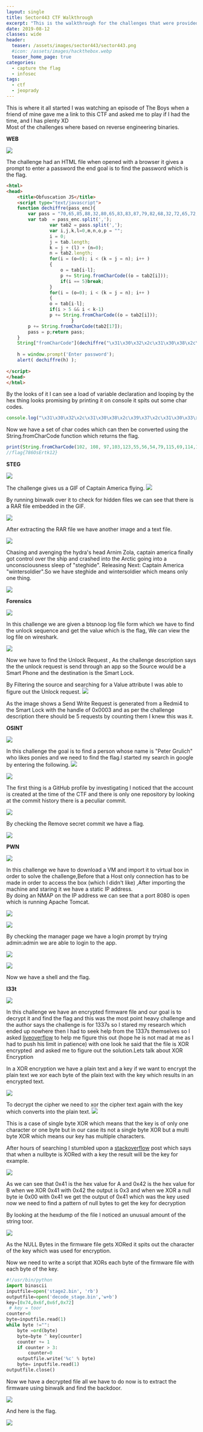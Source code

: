 ```yaml
---
layout: single
title: Sector443 CTF Walkthrough
excerpt: "This is the walkthrough for the challenges that were provided as a part of Sector443's CTF"
date: 2019-08-12
classes: wide
header:
  teaser: /assets/images/sector443/sector443.png
  #icon: /assets/images/hackthebox.webp
  teaser_home_page: true
categories:
  - capture the flag
  - infosec
tags:  
  - ctf
  - jeoprady
---
```

This is where it all started I was watching an episode of The Boys when a friend of mine gave me a link to this CTF and asked me to play if I had the time, and I has plenty XD  
Most of the challenges where based on reverse engineering binaries.

**WEB**

![](/assets/images/sector443/sector443_web.png)

The challenge had an HTML file when opened with a browser it gives a prompt to enter a password the end goal is to find the password which is the flag.

```html
<html>
<head>
    <title>Obfuscation JS</title>
    <script type="text/javascript">
    function dechiffre(pass_enc){
        var pass = "70,65,85,88,32,80,65,83,83,87,79,82,68,32,72,65,72,65";
        var tab  = pass_enc.split(',');
                var tab2 = pass.split(',');
                var i,j,k,l=0,m,n,o,p = "";
                i = 0;
                j = tab.length;
                k = j + (l) + (n=0);
                n = tab2.length;
                for(i = (o=0); i < (k = j = n); i++ )
                {
                    o = tab[i-l];
                    p += String.fromCharCode((o = tab2[i]));
                    if(i == 5)break;
                }
                for(i = (o=0); i < (k = j = n); i++ )
                {
                o = tab[i-l]; 
                if(i > 5 && i < k-1)
                p += String.fromCharCode((o = tab2[i]));
                        }
        p += String.fromCharCode(tab2[17]);
        pass = p;return pass;
    }
    String["fromCharCode"](dechiffre("\x31\x30\x32\x2c\x31\x30\x38\x2c\x39\x37\x2c\x31\x30\x33\x2c\x31\x32\x33\x2c\x35\x35\x2c\x35\x36\x2c\x35\x34\x2c\x37\x39\x2c\x31\x31\x35\x2c\x36\x39\x2c\x31\x31\x34\x2c\x31\x31\x36\x2c\x31\x30\x37\x2c\x34\x39\x2c\x35\x30\x2c\x31\x32\x35"));
    
    h = window.prompt('Enter password');
    alert( dechiffre(h) );
    
</script>
</head>
</html>
```

By the looks of it I can see a load of variable declaration and looping by the hex thing looks promising by printing it on console it spits out some char codes.

```javascript
console.log("\x31\x30\x32\x2c\x31\x30\x38\x2c\x39\x37\x2c\x31\x30\x33\x2c\x31\x32\x33\x2c\x35\x35\x2c\x35\x36\x2c\x35\x34\x2c\x37\x39\x2c\x31\x31\x35\x2c\x36\x39\x2c\x31\x31\x34\x2c\x31\x31\x36\x2c\x31\x30\x37\x2c\x34\x39\x2c\x35\x30\x2c\x31\x32\x35");
```
Now we have a set of char codes which can then be converted using the String.fromCharCode function which returns the flag.

```javascript
print(String.fromCharCode(102, 108, 97,103,123,55,56,54,79,115,69,114,116,107,49,50,125));
//flag{786OsErtk12}
```

**STEG**

![](/assets/images/sector443/sector443_steg.png)

The challenge gives us a GIF of Captain America flying.
![](/assets/images/sector443/captain.gif)

By running binwalk over it to check for hidden files we can see that there is a RAR file embedded in the GIF.

![](/assets/images/sector443/binwalk.png)

After extracting the RAR file we have another image and a text file.

![](/assets/images/sector443/know_the_correct_cipher.jpg)

Chasing and avenging the hydra's head Arnim Zola, captain america finally got control over the ship and crashed into the Arctic going into a unconsciousness sleep of "steghide". Releasing Next: Captain America "wintersoldier".So we have steghide and wintersoldier which means only one thing.

![](/assets/images/sector443/steghide.png)

**Forensics**

![](/assets/images/sector443/sector443_forensic.png)

In this challenge we are given a btsnoop log file form which we have to find the unlock sequence and get the value which is the flag, We can view the log file on wireshark.

![](/assets/images/sector443/wireshark.png)

Now we have to find the Unlock Request , As the challenge description says the the unlock request is send through an app so the Source would be a Smart Phone and the destination is the Smart Lock.

By Filtering the source and searching for a Value attribute I was able to figure out the Unlock request.
![](/assets/images/sector443/wireshark1.png)

As the image shows a Send Write Request is generated from a Redmi4 to the Smart Lock with the handle of 0x0003 and as per the challenge description there should be 5 requests by counting them I knew this was it.

**OSINT**

![](/assets/images/sector443/sector443_osint.png)

In this challenge the goal is to find a person whose name is "Peter Grulich" who likes ponies and we need to find the flag.I started my search in google by entering the following.
![](/assets/images/sector443/sector443_osint_google.png)

![](/assets/images/sector443/sector443_osint_git.png)

The first thing is a GitHub profile by investigating I noticed that the account is created at the time of the CTF and there is only one repository by looking at the commit history there is a peculiar commit.

![](/assets/images/sector443/sector443_osint_git_comit.png)

By checking the Remove secret commit we have a flag.

![](/assets/images/sector443/sector443_osint_git_flag.png)

**PWN**

![](/assets/images/sector443/sector443_script_kiddie.png)

In this challenge we have to download a VM and import it to virtual box in order to solve the challenge,Before that a Host only connection has to be made in order to access the box (which I didn't like) ,After importing the machine and staring it we have a static IP address.  
By doing an NMAP on the IP address we can see that a port 8080 is open which is running Apache Tomcat.

![](/assets/images/sector443/sector443_script_kiddie_nmap.png)

![](/assets/images/sector443/sector443_script_kiddie1.png)

By checking the manager page we have a login prompt by trying admin:admin we are able to login to the app.

![](/assets/images/sector443/sector443_script_kiddie2.png)

![](/assets/images/sector443/sector443_script_kiddie3.png)

 Now we have a shell and the flag.
 
 **l33t**
 
 ![](/assets/images/sector443/sector443_133t.png)
 
 In this challenge we have an encrypted firmware file and our goal is to decrypt it and find the flag and this was the most point heavy challenge and the author says the challenge is for 1337s so I stared my research which ended up nowhere then I had to seek help from the 1337s themselves so I asked [liveoverflow](https://twitter.com/liveoverflow) to help me figure this out (hope he is not mad at me as I had to push his limit in patience) with one look he said that the file is XOR encrypted  and asked me to figure out the solution.Lets talk about XOR Encryption 

In a XOR encryption we have a plain text and a key if we want to encrypt the plain text we xor each byte of the plain text with the key which results in an encrypted text.

 ![](/assets/images/sector443/xor01.png)
 
 To decrypt the cipher we need to xor the cipher text again with the key which converts into the plain text.
 ![](/assets/images/sector443/xor02.png)
 
 This is a case of single byte XOR which means that the key is of only one character or one byte but in our case its not a single byte XOR but a multi byte XOR which means our key has multiple characters.

After hours of searching I stumbled upon a [stackoverflow](https://stackoverflow.com/questions/1135186/whats-wrong-with-xor-encryption) post which says that when a nullbyte is XORed with a key the result will be the key for example.

 ![](/assets/images/sector443/cipher.png)
 
As we can see that 0x41 is the hex value for A and 0x42 is the hex value for B when we XOR 0x41 with 0x42 the output is 0x3 and when we XOR a null byte ie 0x00 with 0x41 we get the output of 0x41 which was the key used now we need to find a pattern of null bytes to get the key for decryption

By looking at the hexdump of the file I noticed an unusual amount of the string toor.

  ![](/assets/images/sector443/hexedit.png)
  
As the NULL Bytes in the firmware file gets XORed it spits out the character of the key which was used for encryption.

Now we need to write a script that XORs each byte of the firmware file with each byte of the key.
```python
#!/usr/bin/python
import binascii
inputfile=open('stage2.bin', 'rb')
outputfile=open('decode_stage.bin','w+b')
key=[0x74,0x6f,0x6f,0x72]
 # key = toor
counter=0
byte=inputfile.read(1)
while byte !="":
	byte =ord(byte) 
	byte=byte ^ key[counter]
	counter += 1
	if counter > 3:
		counter=0
	outputfile.write('%c' % byte)
	byte= inputfile.read(1)
outputfile.close()
```

Now we have a decrypted file all we have to do now is to extract the firmware using binwalk and find the backdoor.

![](/assets/images/sector443/binwa.png)

And here is the flag.

![](/assets/images/sector443/bin_flag.png)


